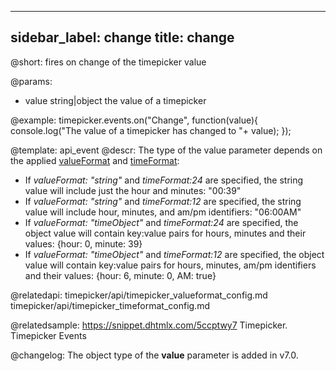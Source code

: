 
---
sidebar_label: change
title: change
---          

@short:
fires on change of the timepicker value

@params:
- value		string|object	the value of a timepicker	

@example:
timepicker.events.on("Change", function(value){
	console.log("The value of a timepicker has changed to "+ value);
});


@template: api_event
@descr:
The type of the value parameter depends on the applied [valueFormat](timepicker/api/timepicker_valueformat_config.md) and [timeFormat](timepicker/api/timepicker_timeformat_config.md):

- If *valueFormat: "string"*  and *timeFormat:24* are specified, the string value will include just the hour and minutes: "00:39"
- If *valueFormat: "string"*  and *timeFormat:12* are specified, the string value will include hour, minutes, and am/pm identifiers: "06:00AM"
- If *valueFormat: "timeObject"*  and *timeFormat:24* are specified, the object value will contain key:value pairs for hours, minutes and their values: {hour: 0, minute: 39}
- If *valueFormat: "timeObject"*  and *timeFormat:12* are specified, the object value will contain key:value pairs for hours, minutes, am/pm identifiers and their values: {hour: 6, minute: 0, AM: true}

@relatedapi: 
timepicker/api/timepicker_valueformat_config.md
timepicker/api/timepicker_timeformat_config.md

@relatedsample: https://snippet.dhtmlx.com/5ccptwy7	Timepicker. Timepicker Events

@changelog:
The object type of the **value** parameter is added in v7.0.